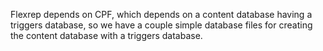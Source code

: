 Flexrep depends on CPF, which depends on a content database having a triggers database, so we have a couple simple
database files for creating the content database with a triggers database.